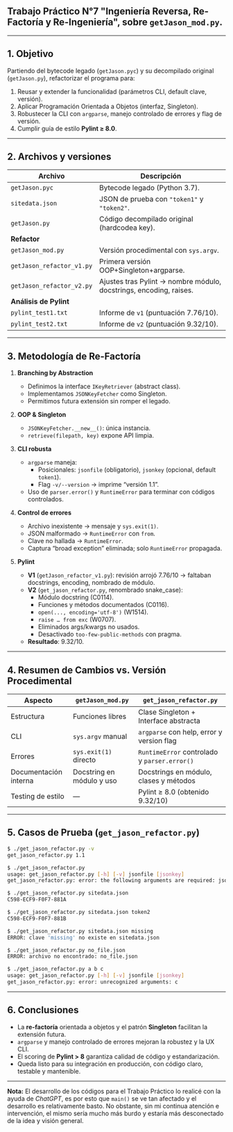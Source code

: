 
## Trabajo Práctico N°7 "Ingeniería Reversa, Re-Factoría y Re-Ingeniería", sobre `getJason_mod.py`.

---

## 1. Objetivo  
Partiendo del bytecode legado (`getJason.pyc`) y su decompilado original (`getJason.py`), refactorizar el programa para:

1. Reusar y extender la funcionalidad (parámetros CLI, default clave, versión).
2. Aplicar Programación Orientada a Objetos (interfaz, Singleton).
3. Robustecer la CLI con `argparse`, manejo controlado de errores y flag de versión.
4. Cumplir guía de estilo **Pylint ≥ 8.0**.

---

## 2. Archivos y versiones  

| Archivo                          | Descripción                                  |
|----------------------------------|----------------------------------------------|
| `getJason.pyc`                   | Bytecode legado (Python 3.7).                |
| `sitedata.json`                  | JSON de prueba con `"token1"` y `"token2"`.  |
| `getJason.py`                    | Código decompilado original (hardcodea key). |
| **Refactor**                     |                                              |
| `getJason_mod.py`                | Versión procedimental con `sys.argv`.        |
| `getJason_refactor_v1.py`        | Primera versión OOP+Singleton+argparse.      |
| `getJason_refactor_v2.py`        | Ajustes tras Pylint → nombre módulo, docstrings, encoding, raises. |
| **Análisis de Pylint**           |                                              |
| `pylint_test1.txt`               | Informe de `v1` (puntuación 7.76/10).        |
| `pylint_test2.txt`               | Informe de `v2` (puntuación 9.32/10).        |

---

## 3. Metodología de Re-Factoría

1. **Branching by Abstraction**
   - Definimos la interface `IKeyRetriever` (abstract class).
   - Implementamos `JSONKeyFetcher` como Singleton.
   - Permitimos futura extensión sin romper el legado.

2. **OOP & Singleton**
   - `JSONKeyFetcher.__new__()`: única instancia.
   - `retrieve(filepath, key)` expone API limpia.

3. **CLI robusta**
   - `argparse` maneja:
     - Posicionales: `jsonfile` (obligatorio), `jsonkey` (opcional, default `token1`).
     - Flag `-v/--version` → imprime “versión 1.1”.
   - Uso de `parser.error()` y `RuntimeError` para terminar con códigos controlados.

4. **Control de errores**
   - Archivo inexistente → mensaje y `sys.exit(1)`.
   - JSON malformado → `RuntimeError` con `from`.
   - Clave no hallada → `RuntimeError`.
   - Captura “broad exception” eliminada; solo `RuntimeError` propagada.

5. **Pylint**
   - **V1** (`getJason_refactor_v1.py`): revisión arrojó 7.76/10 → faltaban docstrings, encoding, nombrado de módulo.
   - **V2** (`get_jason_refactor.py`, renombrado snake_case):
     - Módulo docstring (C0114).
     - Funciones y métodos documentados (C0116).
     - `open(..., encoding='utf-8')` (W1514).
     - `raise … from exc` (W0707).
     - Eliminados args/kwargs no usados.
     - Desactivado `too-few-public-methods` con pragma.
   - **Resultado**: 9.32/10.

---

## 4. Resumen de Cambios vs. Versión Procedimental

| Aspecto                  | `getJason_mod.py`             | `get_jason_refactor.py`                  |
|--------------------------|-------------------------------|-------------------------------------------|
| Estructura               | Funciones libres              | Clase Singleton + Interface abstracta    |
| CLI                      | `sys.argv` manual             | `argparse` con help, error y version flag|
| Errores                  | `sys.exit(1)` directo         | `RuntimeError` controlado y `parser.error()` |
| Documentación interna    | Docstring en módulo y uso     | Docstrings en módulo, clases y métodos   |
| Testing de estilo        | —                             | Pylint ≥ 8.0 (obtenido 9.32/10)           |

---

## 5. Casos de Prueba (`get_jason_refactor.py`)

```bash
$ ./get_jason_refactor.py -v
get_jason_refactor.py 1.1

$ ./get_jason_refactor.py
usage: get_jason_refactor.py [-h] [-v] jsonfile [jsonkey]
get_jason_refactor.py: error: the following arguments are required: jsonfile

$ ./get_jason_refactor.py sitedata.json
C598-ECF9-F0F7-881A

$ ./get_jason_refactor.py sitedata.json token2
C598-ECF9-F0F7-881B

$ ./get_jason_refactor.py sitedata.json missing
ERROR: clave 'missing' no existe en sitedata.json

$ ./get_jason_refactor.py no_file.json
ERROR: archivo no encontrado: no_file.json

$ ./get_jason_refactor.py a b c
usage: get_jason_refactor.py [-h] [-v] jsonfile [jsonkey]
get_jason_refactor.py: error: unrecognized arguments: c
````

---

## 6. Conclusiones

* La **re-factoría** orientada a objetos y el patrón **Singleton** facilitan la extensión futura.
* `argparse` y manejo controlado de errores mejoran la robustez y la UX CLI.
* El scoring de **Pylint > 8** garantiza calidad de código y estandarización.
* Queda listo para su integración en producción, con código claro, testable y mantenible.

---

**Nota:** El desarrollo de los códigos para el Trabajo Práctico lo realicé con la ayuda de *ChatGPT*, es por esto que ```main()``` se ve tan afectado y el desarrollo es relativamente basto.
No obstante, sin mi continua atención e intervención, el mismo sería mucho más burdo y estaría más desconectado de la idea y visión general.
